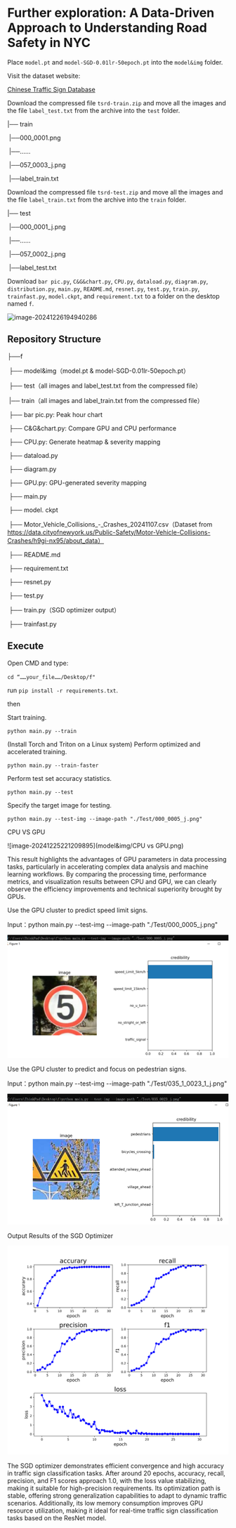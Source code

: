 # Further exploration: A Data-Driven Approach to Understanding Road Safety in NYC



Place `model.pt` and `model-SGD-0.01lr-50epoch.pt` into the `model&img` folder.

Visit the dataset website:

 [Chinese Traffic Sign Database](http://www.nlpr.ia.ac.cn/pal/trafficdata/recognition.html)



Download the compressed file `tsrd-train.zip` and move all the images and the file `label_test.txt` from the archive into the `test` folder.

|── train

​    |──000_0001.png

​    |──……

​    |──057_0003_j.png

​    |──label_train.txt

Download the compressed file `tsrd-test.zip` and move all the images and the file `label_train.txt` from the archive into the `train` folder.

|── test

​    |──000_0001_j.png

​    |──……

​    |──057_0002_j.png

​    |──label_test.txt





Download `bar pic.py`, `C&G&chart.py`, `CPU.py`, `dataload.py`, `diagram.py`, `distribution.py`, `main.py`, `README.md`, `resnet.py`, `test.py`, `train.py`, `trainfast.py`, `model.ckpt`, and `requirement.txt` to a folder on the desktop named `f`.

![image-20241226194940286](C:\Users\ThinkPad\Desktop\f\model&img\desktop.png)

## Repository Structure

├──f

​	├── model&img（model.pt & model-SGD-0.01lr-50epoch.pt）

​	├── test（all images and label_test.txt from the compressed file）

​	|── train（all images and label_train.txt from the compressed file）

​	├── bar pic.py: Peak hour chart

​	├── C&G&chart.py: Compare GPU and CPU performance

​	├── CPU.py: Generate heatmap & severity mapping

​	├── dataload.py        

​	├── diagram.py

​	├── GPU.py: GPU-generated severity mapping

​	├── main.py

​	├── model. ckpt

​	├── Motor_Vehicle_Collisions_-_Crashes_20241107.csv（Dataset from https://data.cityofnewyork.us/Public-Safety/Motor-Vehicle-Collisions-Crashes/h9gi-nx95/about_data）

​	├── README.md

​	├── requirement.txt

​	├── resnet.py

​	├── test.py

​	├── train.py（SGD optimizer output）

​	├── trainfast.py  

## Execute 

Open CMD and type:

`cd “……your_file……/Desktop/f"`

 run `pip install -r requirements.txt`.

then

Start training.

```
python main.py --train
```

(Install Torch and Triton on a Linux system) Perform optimized and accelerated training.

```
python main.py --train-faster
```

Perform test set accuracy statistics.

```
python main.py --test
```

Specify the target image for testing.

```
python main.py --test-img --image-path "./Test/000_0005_j.png"
```













CPU VS GPU

![image-20241225221209895](model&img/CPU vs GPU.png)

This result highlights the advantages of GPU parameters in data processing tasks, particularly in accelerating complex data analysis and machine learning workflows. By comparing the processing time, performance metrics, and visualization results between CPU and GPU, we can clearly observe the efficiency improvements and technical superiority brought by GPUs.



Use the GPU cluster to predict speed limit signs.

Input：python main.py --test-img --image-path "./Test/000_0005_j.png"

![image-20241227160538381](model&img/image-20241227160538381.png)





Use the GPU cluster to predict and focus on pedestrian signs.

Input：python main.py --test-img --image-path "./Test/035_1_0023_1_j.png"

![image-20241227160606338](model&img/image-20241227160606338.png)





Output Results of the SGD Optimizer

![image-20241225205448827](model&img/image-20241225205448827.png)

The SGD optimizer demonstrates efficient convergence and high accuracy in traffic sign classification tasks. After around 20 epochs, accuracy, recall, precision, and F1 scores approach 1.0, with the loss value stabilizing, making it suitable for high-precision requirements. Its optimization path is stable, offering strong generalization capabilities to adapt to dynamic traffic scenarios. Additionally, its low memory consumption improves GPU resource utilization, making it ideal for real-time traffic sign classification tasks based on the ResNet model.







